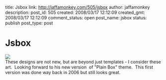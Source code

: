 title: Jsbox
link: http://jaffamonkey.com/505/jsbox
author: jaffamonkey
description: 
post_id: 505
created: 2008/03/17 12:12:09
created_gmt: 2008/03/17 12:12:09
comment_status: open
post_name: jsbox
status: publish
post_type: post

# Jsbox

![](http://jsbox.net/wp-content/themes/js5/images/eb.jpg)  
These designs are not new, but are beyond just templates - I consider these art.  Looking forward to his new version  of "Plain Box" theme.  This first version was done way back in 2006 but still looks great.